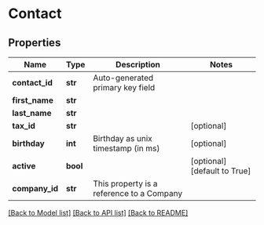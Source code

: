 # Contact

## Properties
Name | Type | Description | Notes
------------ | ------------- | ------------- | -------------
**contact_id** | **str** | Auto-generated primary key field | 
**first_name** | **str** |  | 
**last_name** | **str** |  | 
**tax_id** | **str** |  | [optional] 
**birthday** | **int** | Birthday as unix timestamp (in ms) | [optional] 
**active** | **bool** |  | [optional] [default to True]
**company_id** | **str** | This property is a reference to a Company | 

[[Back to Model list]](../README.md#documentation-for-models) [[Back to API list]](../README.md#documentation-for-api-endpoints) [[Back to README]](../README.md)


